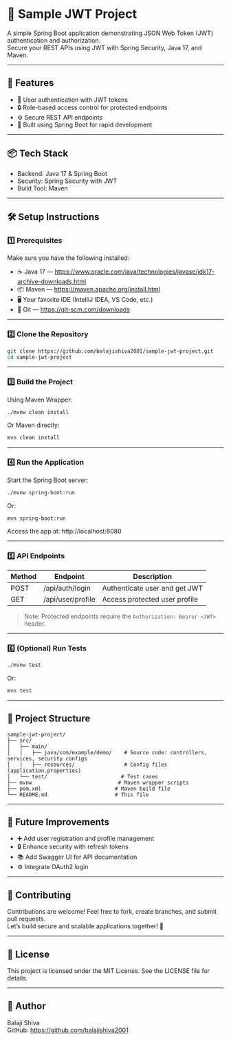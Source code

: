# 📝 Sample JWT Project

A simple Spring Boot application demonstrating JSON Web Token (JWT) authentication and authorization.  
Secure your REST APIs using JWT with Spring Security, Java 17, and Maven.

---

## 🔧 Features

- 🔐 User authentication with JWT tokens  
- 🔒 Role-based access control for protected endpoints  
- ⚙️ Secure REST API endpoints  
- 🚀 Built using Spring Boot for rapid development  

---

## 📦 Tech Stack

- Backend: Java 17 & Spring Boot  
- Security: Spring Security with JWT  
- Build Tool: Maven  

---

## 🛠️ Setup Instructions

### 1️⃣ Prerequisites

Make sure you have the following installed:

- ☕ Java 17 — https://www.oracle.com/java/technologies/javase/jdk17-archive-downloads.html  
- 📦 Maven — https://maven.apache.org/install.html  
- 🖥️ Your favorite IDE (IntelliJ IDEA, VS Code, etc.)  
- 🔧 Git — https://git-scm.com/downloads  

---

### 2️⃣ Clone the Repository
```bash
git clone https://github.com/balajishiva2001/sample-jwt-project.git  
cd sample-jwt-project
```

---

### 3️⃣ Build the Project

Using Maven Wrapper:
```bash
./mvnw clean install
```
Or Maven directly:
```bash
mvn clean install
```

---

### 4️⃣ Run the Application

Start the Spring Boot server:
```bash
./mvnw spring-boot:run
```
Or:
```bash
mvn spring-boot:run
```
Access the app at: http://localhost:8080

---

### 5️⃣ API Endpoints

Method | Endpoint          | Description                      
-------|-------------------|--------------------------------
POST   | /api/auth/login   | Authenticate user and get JWT   
GET    | /api/user/profile | Access protected user profile   

> Note: Protected endpoints require the `Authorization: Bearer <JWT>` header.

---

### 6️⃣ (Optional) Run Tests
```bash
./mvnw test
```
Or:
```bash
mvn test
```

---

## 📂 Project Structure
```
sample-jwt-project/  
├── src/  
│   ├── main/  
│   │   ├── java/com/example/demo/    # Source code: controllers, services, security configs  
│   │   ├── resources/                # Config files (application.properties)  
│   └── test/                        # Test cases  
├── mvnw                            # Maven wrapper scripts  
├── pom.xml                        # Maven build file  
└── README.md                      # This file  
```

---

## 📌 Future Improvements

- ➕ Add user registration and profile management  
- 🔒 Enhance security with refresh tokens  
- 📚 Add Swagger UI for API documentation  
- ⚙️ Integrate OAuth2 login  

---

## 🤝 Contributing

Contributions are welcome! Feel free to fork, create branches, and submit pull requests.  
Let’s build secure and scalable applications together! 🚀

---

## 📜 License

This project is licensed under the MIT License. See the LICENSE file for details.

---

## 🙋 Author

Balaji Shiva  
GitHub: https://github.com/balajishiva2001
